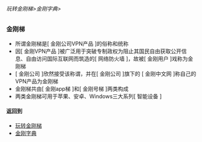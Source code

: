 ###### 玩转金刚梯>金刚字典>

### 金刚梯

- 所谓金刚梯是[ 金刚公司VPN产品 ]的俗称和统称
- 因[ 金刚VPN产品 ]被广泛用于突破专制政权为阻止其国民自由获取公开信息、自由访问国际互联网而筑造的[ 网络防火墙 ]，故被[ 金刚用户 ]戏称为金刚梯
- [ 金刚公司 ]欣然接受该称谓，并在[ 金刚公司 ]旗下的 [ 金刚中文网 ]称自己的VPN产品为金刚梯
- 金刚梯共由[ 金刚app梯 ]和[ 金刚号梯 ]两类构成
- 两类金刚梯可用于苹果、安卓、Windows三大系列[ 智能设备 ]


#### 返回到
- [玩转金刚梯](https://github.com/a2zitpro/web/blob/master/LadderFree/main.md)
- [金刚字典](https://github.com/a2zitpro/web/blob/master/LadderFree/kkDictionary/kkDictionary.md)
